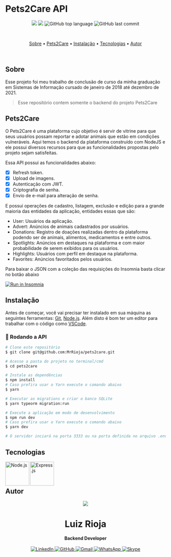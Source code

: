 # Pets2Care API

<p align="center">
  <img src="https://img.shields.io/static/v1?label=Pets&message=2Care&color=blueviolet&style=for-the-badge"/>
  <img src="https://img.shields.io/github/license/MrRioja/pets2care?color=blueviolet&logo=License&style=for-the-badge"/>
  <img alt="GitHub top language" src="https://img.shields.io/github/languages/top/MrRioja/pets2care?color=blueviolet&logo=TypeScript&logoColor=white&style=for-the-badge">
  <img alt="GitHub last commit" src="https://img.shields.io/github/last-commit/MrRioja/pets2care?color=blueviolet&style=for-the-badge">
</p>
<br>

<p align="center">
  <a href="#sobre">Sobre</a> •
  <a href="#pets2care">Pets2Care</a> •
  <a href="#instalação">Instalação</a> •
  <a href="#tecnologias">Tecnologias</a> •
  <a href="#autor">Autor</a>  
</p>

<br>

## Sobre

Esse projeto foi meu trabalho de conclusão de curso da minha graduação em Sistemas de Informação cursado de janeiro de 2018 até dezembro de 2021.

> Esse repositório contem somente o backend do projeto Pets2Care

## Pets2Care

O Pets2Care é uma plataforma cujo objetivo é servir de vitrine para que seus usuários possam reportar e adotar animais que estão em condições vulneráveis. Aqui temos o backend da plataforma construído com NodeJS e ele possui diversos recursos para que as funcionalidades propostas pelo projeto sejam satisfeitas.

Essa API possui as funcionalidades abaixo:

- [x] Refresh token.
- [x] Upload de imagens.
- [x] Autenticação com JWT.
- [x] Criptografia de senha.
- [x] Envio de e-mail para alteração de senha.

E possui operações de cadastro, listagem, exclusão e edição para a grande maioria das entidades da aplicação, entidades essas que são:

- User: Usuários da aplicação.
- Advert: Anúncios de animais cadastrados por usuários.
- Donations: Registro de doações realizadas dentro da plataforma podendo ser de animais, alimentos, medicamentos e entre outros.
- Spotlights: Anúncios em destaques na plataforma e com maior probabilidade de serem exibidos para os usuários.
- Highlights: Usuários com perfil em destaque na plataforma.
- Favorites: Anúncios favoritados pelos usuários.

Para baixar o JSON com a coleção das requisições do Insomnia basta clicar no botão abaixo

[![Run in Insomnia](https://insomnia.rest/images/run.svg)](./readme/endpoints.json)

## Instalação

Antes de começar, você vai precisar ter instalado em sua máquina as seguintes ferramentas:
[Git](https://git-scm.com), [Node.js](https://nodejs.org/en/).
Além disto é bom ter um editor para trabalhar com o código como [VSCode](https://code.visualstudio.com/).

### 🎲 Rodando a API

```bash
# Clone este repositório
$ git clone git@github.com:MrRioja/pets2care.git

# Acesse a pasta do projeto no terminal/cmd
$ cd pets2care

# Instale as dependências
$ npm install
# Caso prefira usar o Yarn execute o comando abaixo
$ yarn

# Executar as migrations e criar o banco SQLite
$ yarn typeorm migration:run

# Execute a aplicação em modo de desenvolvimento
$ npm run dev
# Caso prefira usar o Yarn execute o comando abaixo
$ yarn dev

# O servidor inciará na porta 3333 ou na porta definida no arquivo .env na variável APP_PORT - acesse <http://localhost:3333>
```

## Tecnologias

<img align="left" src="https://profilinator.rishav.dev/skills-assets/nodejs-original-wordmark.svg" alt="Node.js" height="75" />

<img align="left" src="https://profilinator.rishav.dev/skills-assets/express-original-wordmark.svg" alt="Express.js" height="75" />

<br><br><br>

## Autor

<div align="center">
<img src="https://images.weserv.nl/?url=avatars.githubusercontent.com/u/55336456?v=4&h=100&w=100&fit=cover&mask=circle&maxage=7d" />
<h1>Luiz Rioja</h1>
<strong>Backend Developer</strong>
<br/>
<br/>

<a href="https://linkedin.com/in/luizrioja" target="_blank">
<img alt="LinkedIn" src="https://img.shields.io/badge/linkedin-%230077B5.svg?style=for-the-badge&logo=linkedin&logoColor=white"/>
</a>

<a href="https://github.com/mrrioja" target="_blank">
<img alt="GitHub" src="https://img.shields.io/badge/github-%23121011.svg?style=for-the-badge&logo=github&logoColor=white"/>
</a>

<a href="mailto:lulyrioja@gmail.com?subject=Fala%20Dev" target="_blank">
<img alt="Gmail" src="https://img.shields.io/badge/Gmail-D14836?style=for-the-badge&logo=gmail&logoColor=white" />
</a>

<a href="https://api.whatsapp.com/send?phone=5511933572652" target="_blank">
<img alt="WhatsApp" src="https://img.shields.io/badge/WhatsApp-25D366?style=for-the-badge&logo=whatsapp&logoColor=white"/>
</a>

<a href="https://join.skype.com/invite/tvBbOq03j5Uu" target="_blank">
<img alt="Skype" src="https://img.shields.io/badge/SKYPE-%2300AFF0.svg?style=for-the-badge&logo=Skype&logoColor=white"/>
</a>

<br/>
<br/>
</div>
